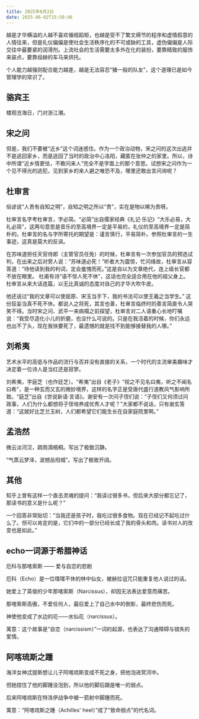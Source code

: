 ```yaml
---
title: 2025年6月2日
date: 2025-06-02T15:58:46
---
```

越是才华横溢的人越不喜欢循规蹈矩，也越是受不了繁文缛节的程序和虚情假意的人情往来，但是礼仪偏偏是使社会生活秩序化的不可或缺的工具，虚伪偏偏是人际交往中最要紧的润滑剂。上流社会的生活需要太多外在化的装扮，要靠精致的服饰来装点，要靠烜赫的车马来烘托。


<!-- more -->


个人能力越强则配合能力越差，越是无法容忍“猪一般的队友”，这个道理已是如今管理学的常识了。

## 骆宾王

楼观沧海日，门对浙江潮。

## 宋之问

但是，我们不要被“近乡”这个词迷惑住。作为一个政治动物，宋之问的这次出逃并不是逃回家乡，而是逃回了当时的政治中心洛阳，藏匿在张仲之的家里。所以，诗中所谓“近乡情更怯，不敢问来人”完全不是字面上的那个意思。试想宋之问作为一个见不得光的逃犯，见到家乡的来人避之唯恐不及，哪里还敢出言问询呢？

## 杜审言

俗谚说“人贵有自知之明”，自知之明之所以“贵”，实在是物以稀为贵呀。

杜审言名字考杜审言，字必简。“必简”出自儒家经典《礼记·乐记》“大乐必易，大礼必简”，这两句意思是音乐的至高境界一定是平易的，礼仪的至高境界一定是简朴的。杜审言的名与字所寄托的期望是：谨言慎行，平易简朴。参照杜审言的一生事迹，这真是莫大的反讽。

在苏味道担任天官侍郎（主管官员任免）的时候，杜审言有一次参加官员的预选试判，在出来之后对旁人说：“苏味道必死！”听者大为震惊，忙问缘故，杜审言从容答道：“待他读到我的判词，定会羞愧而死。”这是自以为文章绝代，连上级长官都不放在眼里。 杜甫有诗“语不惊人死不休”，这话也完全适合用在他的祖父身上。杜审言从来大话连篇，以无比真诚的态度对自己的才华大吹牛皮。

他还说过“我的文章可以使屈原、宋玉当手下，我的书法可以使王羲之当学生。” 这份狂妄当真不死不休。都说人之将死，其言也善，杜审言临终时的善言简直令人哭笑不得。当时宋之问、武平一来病榻之前探望，杜审言对二人语重心长地叮嘱说：“我受尽造化小儿的折磨，也没什么可说的。只是在我活着的时候，你们永远也出不了头，现在我快要死了，最遗憾的就是找不到能够接替我的人哪。”

## 刘希夷

艺术水平的高低与作品的流行与否并没有直接的关系，一个时代的主流审美趣味才决定着一位诗人是当红还是寂寥。

刘希夷，字庭芝（也作廷芝）。“希夷”出自《老子》“视之不见名曰夷，听之不闻名曰希”，是一种玄而又玄的微妙境界，这样的名字正是受唐代盛行道教风气影响所致。“庭芝”出自《世说新语·言语》。谢安有一次问子侄们说：“子侄们又何须过问政事，人们为什么都想将子侄培养成优秀人才呢？”大家都不说话，只有谢玄答道：“这就好比芝兰玉树，人们都希望它们能生长在自家庭院里啊。”

## 孟浩然

微云淡河汉，疏雨滴梧桐。写出了极致沉静。

“气蒸云梦泽，波撼岳阳城”。写出了极致开阔。



## 其他

知乎上曾有这样一个直击灵魂的提问：“我读过很多书，但后来大部分都忘记了，那读书的意义是什么呢？”

一个回答非常贴切：“当我还是孩子时，我吃过很多食物。现在已经记不起吃过什么了。但可以肯定的是，它们中的一部分已经长成了我的骨头和肉。读书对人的改变也是如此。”


## echo一词源于希腊神话

厄科与那喀索斯 —— 爱与自恋的悲剧

厄科（Echo）是一位喋喋不休的林中仙女，被赫拉诅咒只能重复他人说过的话。

她爱上了英俊的少年那喀索斯（Narcissus），却因无法表达爱意而痛苦。

那喀索斯高傲，不爱任何人，最后爱上了自己水中的倒影，最终悲伤而死。

神使他变成了水边的花——水仙花（narcissus）。

寓意：这个故事是“自恋（narcissism）”一词的起源，也表达了沟通障碍与错失的爱情。

## 阿喀琉斯之踵

海洋女神忒提斯想让儿子阿喀琉斯变成不死之身，把他泡进冥河中。

但她捏住了他的脚踵没泡到，所以他的脚后跟是唯一的弱点。

后来阿喀琉斯在特洛伊战争中被一箭射中脚踵而死。

寓意：“阿喀琉斯之踵（Achilles' heel）”成了“致命弱点”的代名词。